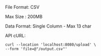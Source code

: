 File Format: CSV

Max Size : 200MB

Data Format: Single Column - Max 13 char

API cURL:

```
curl --location 'localhost:8080/upload' \
--form 'file=@"/output.csv"'
```
